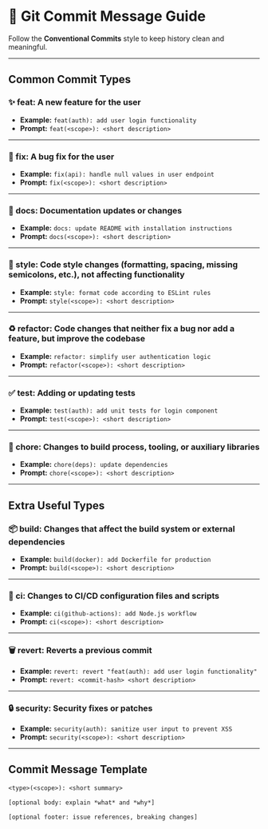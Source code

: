 # 🚀 Git Commit Message Guide

Follow the **Conventional Commits** style to keep history clean and meaningful.

---

## Common Commit Types

### ✨ feat: A new feature for the user
- **Example:** `feat(auth): add user login functionality`
- **Prompt:** `feat(<scope>): <short description>`

---

### 🐛 fix: A bug fix for the user
- **Example:** `fix(api): handle null values in user endpoint`
- **Prompt:** `fix(<scope>): <short description>`

---

### 📝 docs: Documentation updates or changes
- **Example:** `docs: update README with installation instructions`
- **Prompt:** `docs(<scope>): <short description>`

---

### 🎨 style: Code style changes (formatting, spacing, missing semicolons, etc.), not affecting functionality
- **Example:** `style: format code according to ESLint rules`
- **Prompt:** `style(<scope>): <short description>`

---

### ♻️ refactor: Code changes that neither fix a bug nor add a feature, but improve the codebase
- **Example:** `refactor: simplify user authentication logic`
- **Prompt:** `refactor(<scope>): <short description>`

---

### ✅ test: Adding or updating tests
- **Example:** `test(auth): add unit tests for login component`
- **Prompt:** `test(<scope>): <short description>`

---

### 🔧 chore: Changes to build process, tooling, or auxiliary libraries
- **Example:** `chore(deps): update dependencies`
- **Prompt:** `chore(<scope>): <short description>`

---

## Extra Useful Types

### 📦 build: Changes that affect the build system or external dependencies
- **Example:** `build(docker): add Dockerfile for production`
- **Prompt:** `build(<scope>): <short description>`

---

### 🚚 ci: Changes to CI/CD configuration files and scripts
- **Example:** `ci(github-actions): add Node.js workflow`
- **Prompt:** `ci(<scope>): <short description>`

---

### 🗑️ revert: Reverts a previous commit
- **Example:** `revert: revert "feat(auth): add user login functionality"`
- **Prompt:** `revert: <commit-hash> <short description>`

---

### 🔒 security: Security fixes or patches
- **Example:** `security(auth): sanitize user input to prevent XSS`
- **Prompt:** `security(<scope>): <short description>`

---

## Commit Message Template

```txt
<type>(<scope>): <short summary>

[optional body: explain *what* and *why*]

[optional footer: issue references, breaking changes]
